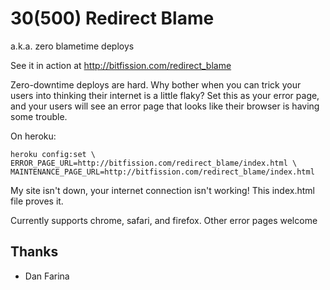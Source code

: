 # 30(500) Redirect Blame
a.k.a. zero blametime deploys

See it in action at http://bitfission.com/redirect_blame

Zero-downtime deploys are hard. Why bother when you can trick your users into thinking their internet is a little flaky? Set this as your error page, and your users will see an error page that looks like their browser is having some trouble.

On heroku:

    heroku config:set \
    ERROR_PAGE_URL=http://bitfission.com/redirect_blame/index.html \
    MAINTENANCE_PAGE_URL=http://bitfission.com/redirect_blame/index.html

My site isn't down, your internet connection isn't working! This index.html file proves it.

Currently supports chrome, safari, and firefox. Other error pages welcome

## Thanks

* Dan Farina
